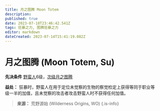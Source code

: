 ```yaml
---
title: 月之图腾 Moon Totem
description: 
published: true
date: 2023-07-18T23:46:42.541Z
tags: 狂暴之力, 图腾狂暴之力
editor: markdown
dateCreated: 2023-07-14T15:41:19.082Z
---
```


# 月之图腾 (Moon Totem, Su)

**先决条件** [野蛮人](/野蛮人)6级，[次级月之图腾](/狂暴之力/次级月之图腾)

**益处：** 狂暴时，野蛮人在用于定位未觉察的生物的察觉检定上获得等同于职业等级一半的加值，且未觉察的攻击者攻击野蛮人时不获得任何加值。

> **来源：** 荒野源始 (Wilderness Origins, WO)
{.is-info}